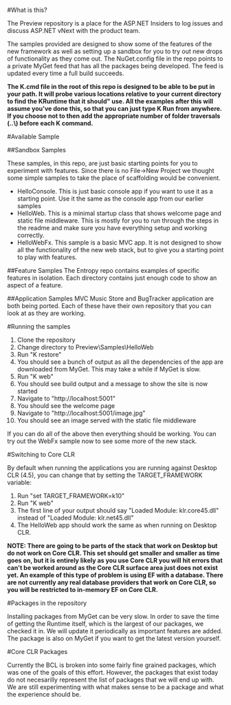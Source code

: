 #What is this?

The Preview repository is a place for the ASP.NET Insiders to log issues and discuss ASP.NET vNext with the product team.

The samples provided are designed to show some of the features of the new framework as well as setting up a sandbox for you to try out new drops of functionality as they come out. The NuGet.config file in the repo points to a private MyGet feed that has all the packages being developed. The feed is updated every time a full build succeeds.

**The K.cmd file in the root of this repo is designed to be able to be put in your path. It will probe various locations relative to your current directory to find the KRuntime that it should" use. All the examples after this will assume you've done this, so that you can just type K Run from anywhere. If you choose not to then add the appropriate number of folder traversals (..\\) before each K command.**

#Available Sample

##Sandbox Samples

These samples, in this repo, are just basic starting points for you to experiment with features. Since there is no File->New Project we thought some simple samples to take the place of scaffolding would be convenient.

+ HelloConsole. This is just basic console app if you want to use it as a starting point. Use it the same as the console app from our earlier samples
+ HelloWeb. This is a minimal startup class that shows welcome page and static file middleware. This is mostly for you to run through the steps in the readme and make sure you have everything setup and working correctly.
+ HelloWebFx. This sample is a basic MVC app. It is not designed to show all the functionality of the new web stack, but to give you a starting point to play with features.

##Feature Samples
The Entropy repo contains examples of specific features in isolation. Each directory contains just enough code to show an aspect of a feature.

##Application Samples
MVC Music Store and BugTracker application are both being ported. Each of these have their own repository that you can look at as they are working. 

#Running the samples

1. Clone the repository
2. Change directory to Preview\Samples\HelloWeb
3. Run "K restore"
4. You should see a bunch of output as all the dependencies of the app are downloaded from MyGet. This may take a while if MyGet is slow.
5. Run "K web"
6. You should see build output and a message to show the site is now started
7. Navigate to "http://localhost:5001"
8. You should see the welcome page
9. Navigate to "http://localhost:5001/image.jpg"
10. You should see an image served with the static file middleware

If you can do all of the above then everything should be working. You can try out the WebFx sample now to see some more of the new stack.

#Switching to Core CLR

By default when running the applications you are running against Desktop CLR (4.5), you can change that by setting the TARGET_FRAMEWORK variable:

1. Run "set TARGET_FRAMEWORK=k10"
2. Run "K web"
3. The first line of your output should say "Loaded Module: klr.core45.dll" instead of "Loaded Module: klr.net45.dll"
4. The HelloWeb app should work the same as when running on Desktop CLR.

**NOTE: There are going to be parts of the stack that work on Desktop but do not work on Core CLR. This set should get smaller and smaller as time goes on, but it is entirely likely as you use Core CLR you will hit errors that can't be worked around as the Core CLR surface area just does not exist yet. An example of this type of problem is using EF with a database. There are not currently any real database providers that work on Core CLR, so you will be restricted to in-memory EF on Core CLR.**

#Packages in the repository

Installing packages from MyGet can be very slow. In order to save the time of getting the Runtime itself, which is the largest of our packages, we checked it in. We will update it periodically as important features are added. The package is also on MyGet if you want to get the latest version yourself.

#Core CLR Packages

Currently the BCL is broken into some fairly fine grained packages, which was one of the goals of this effort. However, the packages that exist today do not necesarilly represent the list of packages that we will end up with. We are still experimenting with what makes sense to be a package and what the experience should be.
